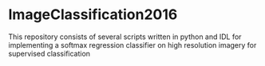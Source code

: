 # ImageClassification2016
This repository consists of several scripts written in python and IDL for implementing a softmax regression classifier on high resolution imagery for supervised classification
